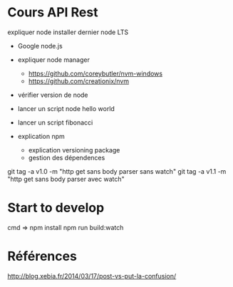 # Cours API Rest

expliquer node
installer dernier node LTS 
- Google node.js
- expliquer node manager
    - https://github.com/coreybutler/nvm-windows
    - https://github.com/creationix/nvm
- vérifier version de node
- lancer un script node hello world
- lancer un script fibonacci

- explication npm
    - explication versioning package
    - gestion des dépendences


git tag -a v1.0 -m "http get sans body parser sans watch"
git tag -a v1.1 -m "http get sans body parser avec watch"

# Start to develop
cmd => 
npm install
npm run build:watch

# Références
http://blog.xebia.fr/2014/03/17/post-vs-put-la-confusion/


